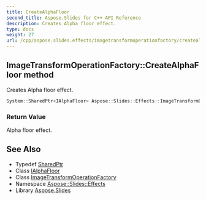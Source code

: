 ```yaml
---
title: CreateAlphaFloor
second_title: Aspose.Slides for C++ API Reference
description: Creates Alpha floor effect.
type: docs
weight: 27
url: /cpp/aspose.slides.effects/imagetransformoperationfactory/createalphafloor/
---
```

## ImageTransformOperationFactory::CreateAlphaFloor method


Creates Alpha floor effect.

```cpp
System::SharedPtr<IAlphaFloor> Aspose::Slides::Effects::ImageTransformOperationFactory::CreateAlphaFloor() override
```


### Return Value

Alpha floor effect.

## See Also

* Typedef [SharedPtr](../../../system/sharedptr/)
* Class [IAlphaFloor](../../ialphafloor/)
* Class [ImageTransformOperationFactory](../)
* Namespace [Aspose::Slides::Effects](../../)
* Library [Aspose.Slides](../../../)
